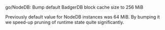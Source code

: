 go/NodeDB: Bump default BadgerDB block cache size to 256 MiB

Previously default value for NodeDB instances was 64 MiB. By bumping it
we speed-up pruning of runtime state quite significantly.

